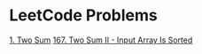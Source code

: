 # LeetCode Problems

[1. Two Sum](/0001-two-sum)
[167. Two Sum II - Input Array Is Sorted](/0167-two-sum-ii-input-array-is-sorted)
